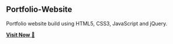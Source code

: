 ## Portfolio-Website
Portfolio website build using HTML5, CSS3, JavaScript and jQuery.

<a href="https://bit.ly/nsr7831" target="_blank">**Visit Now** 🚀</a>

